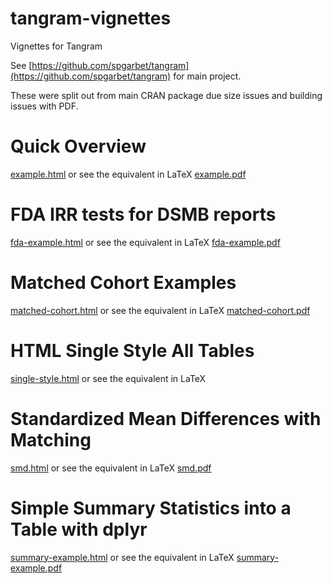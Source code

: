 # tangram-vignettes

Vignettes for Tangram

See [https://github.com/spgarbet/tangram](https://github.com/spgarbet/tangram) for main project.

These were split out from main CRAN package due size issues and building issues with PDF.

# Quick Overview

[example.html](http://htmlpreview.github.io/?https://raw.githubusercontent.com/spgarbet/tangram-vignettes/master/example.html) or see the equivalent in LaTeX [example.pdf](https://github.com/spgarbet/tangram-vignettes/raw/master/example.pdf)

# FDA IRR tests for DSMB reports

[fda-example.html](http://htmlpreview.github.io/?https://raw.githubusercontent.com/spgarbet/tangram-vignettes/master/fda-example.html) or see the equivalent in LaTeX [fda-example.pdf](https://github.com/spgarbet/tangram-vignettes/raw/master/fda-example.pdf)

# Matched Cohort Examples

[matched-cohort.html](http://htmlpreview.github.io/?https://raw.githubusercontent.com/spgarbet/tangram-vignettes/master/matched-cohort.html) or see the equivalent in LaTeX [matched-cohort.pdf](https://github.com/spgarbet/tangram-vignettes/raw/master/matched-cohort.pdf)

# HTML Single Style All Tables

[single-style.html](http://htmlpreview.github.io/?https://raw.githubusercontent.com/spgarbet/tangram-vignettes/master/single-style.html) or see the equivalent in LaTeX 

# Standardized Mean Differences with Matching

[smd.html](http://htmlpreview.github.io/?https://raw.githubusercontent.com/spgarbet/tangram-vignettes/master/smd.html) or see the equivalent in LaTeX [smd.pdf](https://github.com/spgarbet/tangram-vignettes/raw/master/smd.pdf)

# Simple Summary Statistics into a Table with dplyr

[summary-example.html](http://htmlpreview.github.io/?https://raw.githubusercontent.com/spgarbet/tangram-vignettes/master/summary-example.html) or see the equivalent in LaTeX [summary-example.pdf](https://github.com/spgarbet/tangram-vignettes/raw/master/summary-example.pdf)
